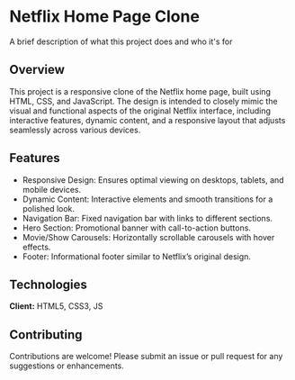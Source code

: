 
# Netflix Home Page Clone

A brief description of what this project does and who it's for


## Overview

This project is a responsive clone of the Netflix home page, built using HTML, CSS, and JavaScript. The design is intended to closely mimic the visual and functional aspects of the original Netflix interface, including interactive features, dynamic content, and a responsive layout that adjusts seamlessly across various devices.
## Features

- Responsive Design: Ensures optimal viewing on desktops, tablets, and mobile devices.
- Dynamic Content: Interactive elements and smooth transitions for a polished look.
- Navigation Bar: Fixed navigation bar with links to different sections.
- Hero Section: Promotional banner with call-to-action buttons.
- Movie/Show Carousels: Horizontally scrollable carousels with hover effects.
- Footer: Informational footer similar to Netflix’s original design.


## Technologies

**Client:** HTML5, CSS3, JS



## Contributing

Contributions are welcome! Please submit an issue or pull request for any suggestions or enhancements.


 
